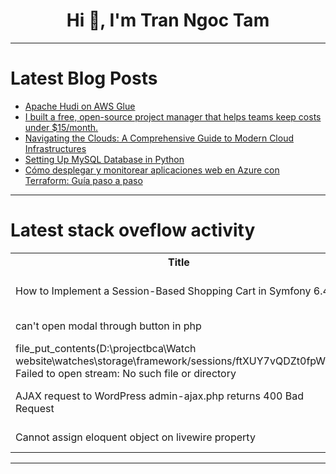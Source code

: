 <h1 align="center">Hi 👋, I'm Tran Ngoc Tam</h1>

---

# Latest Blog Posts 
<!-- BLOG-POST-LIST:START -->
- [Apache Hudi on AWS Glue](https://dev.to/sagarlakshmipathy/apache-hudi-on-aws-glue-450l)
- [I built a free, open-source project manager that helps teams keep costs under $15/month.](https://dev.to/hudy9x/i-built-a-free-open-source-project-manager-that-helps-teams-keep-costs-under-15month-3pmk)
- [Navigating the Clouds: A Comprehensive Guide to Modern Cloud Infrastructures](https://dev.to/markyu/navigating-the-clouds-a-comprehensive-guide-to-modern-cloud-infrastructures-35b5)
- [Setting Up MySQL Database in Python](https://dev.to/sachingeek/setting-up-mysql-database-in-python-5c5p)
- [Cómo desplegar y monitorear aplicaciones web en Azure con Terraform: Guía paso a paso](https://dev.to/danieljsaldana/como-desplegar-y-monitorear-aplicaciones-web-en-azure-con-terraform-guia-paso-a-paso-22b8)
<!-- BLOG-POST-LIST:END -->

---

# Latest stack oveflow activity
<table>
  <tr><th>Title</th><th>Link</th></tr>
  <!-- STACKOVERFLOW:START --><tr><td>How to Implement a Session-Based Shopping Cart in Symfony 6.4?</td><td>https://stackoverflow.com/questions/78502784/how-to-implement-a-session-based-shopping-cart-in-symfony-6-4</td></tr><tr><td>can&#39;t open modal through button in php</td><td>https://stackoverflow.com/questions/78502779/cant-open-modal-through-button-in-php</td></tr><tr><td>file_put_contents&lpar;D:\projectbca\Watch website\watches\storage\framework/sessions/ftXUY7vQDZt0fpWOi&rpar;: Failed to open stream: No such file or directory</td><td>https://stackoverflow.com/questions/78502707/file-put-contentsd-projectbca-watch-website-watches-storage-framework-sessions</td></tr><tr><td>AJAX request to WordPress admin-ajax.php returns 400 Bad Request</td><td>https://stackoverflow.com/questions/78502610/ajax-request-to-wordpress-admin-ajax-php-returns-400-bad-request</td></tr><tr><td>Cannot assign eloquent object on livewire property</td><td>https://stackoverflow.com/questions/78502603/cannot-assign-eloquent-object-on-livewire-property</td></tr><!-- STACKOVERFLOW:END -->
</table>

---


